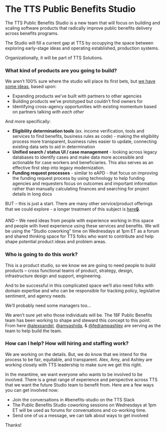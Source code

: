 # The TTS Public Benefits Studio

The TTS Public Benefits Studio is a new team that will focus on building and scaling software products that radically improve public benefits delivery across benefits programs. 

The Studio will fill a current gap at TTS by occupying the space between exploring early-stage ideas and operating established, production systems. 

Organizationally, it will be part of TTS Solutions.

### What kind of products are you going to build?

We aren’t 100% sure where the studio will place its first bets, but [we have some ideas](https://github.com/18F/public-benefits/projects/1), based upon:
- Expanding products we’ve built with partners to other agencies 
- Building products we’ve prototyped but couldn’t find owners for  
- Identifying cross-agency opportunities with existing momentum based on partners talking _with each other_


And more specifically:
- **Eligibility determination tools** (ex. income verification, tools and services to find benefits, business rules as code) - making the eligibility process more transparent, business rules easier to update, connecting existing data sets to aid in determination
- **Unified search / status UI / case management** - looking across legacy databases to identify cases and make data more accessible and actionable for case workers and beneficiaries. This also serves as an effective first step into legacy modernization.  
- **Funding request processes** - similar to eAPD - that focus on improving the funding request process by using technology to help funding agencies and requesters focus on outcomes and important information rather than manually calculating finances and searching for project details in long docs

BUT – this is just a start. There are many other service/product offerings that we could explore - a longer treatment of this subject is [here🔒](https://docs.google.com/document/d/1cHTwKxRZBFt3Ngzrj-eBazDm9HiA9VZp05y3i-ir1TU/edit#). 

AND – We need ideas from people with experience working in this space and people with lived experience using these services and benefits. We will be using the "Studio coworking" time on Wednesdays at 1pm ET as a forum and shared thinking space for TTS folks who want to contribute and help shape potential product ideas and problem areas. 

### Who is going to do this work? 

This is a product studio, so we know we are going to need people to build products – cross functional teams of product, strategy, design, infrastructure design and support, engineering.

And to be successful in this complicated space we’ll also need folks with domain expertise and who can be responsible for tracking policy, legislative sentiment, and agency needs.

We’ll probably need some managers too…

We aren’t sure yet who those individuals will be. The 18F Public Benefits team has been working to shape and steward this concept to this point. From here [@alexpandel](https://github.com/alexpandel), [@amyashida](https://github.com/amyashida), & [@fedrampashley](https://github.com/fedrampashley) are serving as the team to help build the team.  


### How can I help? How will hiring and staffing work?

We are working on the details. But, we do know that we intend for the process to be fair, equitable, and transparent. Alex, Amy, and Ashley are working closely with TTS leadership to make sure we get this right. 

In the meantime, we want everyone who wants to be involved to be involved. There is a great range of experience and perspective across TTS that we want the future Studio team to benefit from. Here are a few ways you can get involved now:

- Join the conversations in #benefits-studio on the TTS Slack
- The Public Benefits Studio coworking sessions on Wednesdays at 1pm ET will be used as forums for conversations and co-working time. 
- Send one of us a message, we can talk about ways to get involved 

Thanks!


